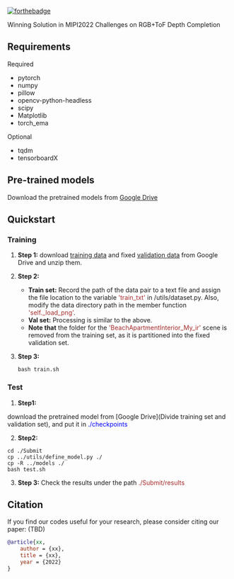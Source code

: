 [![forthebadge](https://img.shields.io/badge/PyTorch-1.10.1-orange.svg)](https://forthebadge.com)

Winning Solution in MIPI2022 Challenges on RGB+ToF Depth Completion

## Requirements  
Required 
* pytorch
* numpy
* pillow 
* opencv-python-headless 
* scipy    
* Matplotlib
* torch_ema

Optional
* tqdm 
* tensorboardX

## Pre-trained models
Download the pretrained models from [Google Drive](https://drive.google.com/file/d/1Zby9acKFEbFzcC5lieECOlMN3yiMuhUm/view?usp=sharing)

## Quickstart

### Training

1. **Step 1:** download [training data](https://drive.google.com/file/d/1OkuUhlv5i5EIh5y7bgYTt_5ZRGF__1aT/view) and fixed [validation data](https://drive.google.com/file/d/1ki4oIJmY-AKPSg_T1214kb0Z_2g7ma8-/view?usp=sharing) from Google Drive and unzip them.

2. **Step 2:**

   - **Train set:** Record the path of the data pair to a text file and assign the file location to the variable <font color="brown">'train_txt'</font>  in /utils/dataset.py. Also, modify the data directory path in the member function <font color="brown">'self._load_png'</font>.
   - **Val set:** Processing is similar to the above.
   - **Note that** the folder for the <font color="brown">'BeachApartmentInterior_My_ir'</font> scene is removed from the training set, as it is partitioned into the fixed validation set.

3. **Step 3:**

   ```shell
   bash train.sh
   ```

### Test

1. **Step1:**

download the pretrained model from [Google Drive](Divide training set and validation set), and put it in <font color="blue">./checkpoints</font>

2. **Step2:**

```shell
cd ./Submit
cp ../utils/define_model.py ./
cp -R ../models ./
bash test.sh 
```

3. **Step 3:** Check the results under the path <font color="brown">./Submit/results</font>

## Citation
If you find our codes useful for your research, please consider citing our paper:
(TBD)

```bibtex
@article{xx,
    author = {xx},
    title = {xx},
    year = {2022}
}
```

